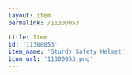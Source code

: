 ```yaml
---
layout: item
permalink: /11300053

title: Item
id: '11300053'
item_name: 'Sturdy Safety Helmet'
icon_url: '11300053.png'
---
```

